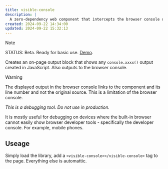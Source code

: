 ```yaml
---
title: visible-console
description: |
  A zero-dependency web component that intercepts the browser console output and mirrors it to an on-page element.
created: 2024-09-22 14:34:00
updated: 2024-09-22 15:32:13
---
```


> [!NOTE]
> STATUS: Beta. Ready for basic use. [Demo](https://wc.totallyinformation.net/tests/visible-console).

Creates an on-page output block that shows any `console.xxxx()` output created in JavaScript. Also outputs to the browser console.

> [!WARNING]
> The displayed output in the browser console links to the component and its line number and not the original source. This is a limitation of the browser console.
> 
> *This is a debugging tool. Do not use in production.*

It is mostly useful for debugging on devices where the built-in browser cannot easily show browser developer tools - specifically the developer console. For example, mobile phones.

## Useage

Simply load the library, add a `<visible-console></visible-console>` tag to the page. Everything else is automattic.

